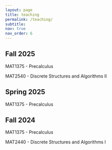 ```yaml
---
layout: page
title: teaching
permalink: /teaching/
subtitle:
nav: true
nav_order: 6
---
```

## Fall 2025

MAT1375 - Precalculus

MAT2540 - Discrete Structures and Algorithms II

## Spring 2025

MAT1375 - Precalculus

## Fall 2024

MAT1375 - Precalculus

MAT2440 - Discrete Structures and Algorithms I




